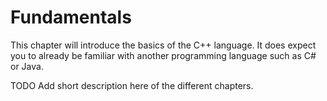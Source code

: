 # Fundamentals

This chapter will introduce the basics of the C++ language. It does expect you to already be familiar with another programming language such as C# or Java.

TODO Add short description here of the different chapters.

<!-- TODO: Casting of double to int and also explain narrowing conversion -->
<!-- TODO: Explain variable scope -->
<!-- TODO: Better intro - explain C++ and where it serves its purpose -->

